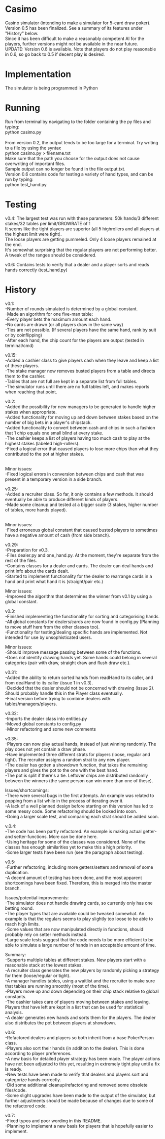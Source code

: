 # Casimo
Casino simulator (intending to make a simulator for 5-card draw poker). <br />
Version 0.5 has been finalized. See a summary of its features under "History" below. <br />
Since it has been difficult to make a reasonably competent AI for the players, further versions might not be available in the near future. <br />
UPDATE: Version 0.6 is available. Note that players do not play reasonable in 0.6, so go back to 0.5 if decent play is desired.

# Implementation
The simulator is being programmed in Python

# Running
Run from terminal by navigating to the folder containing the py files and typing: <br />
  python casimo.py <br /> <br />
From version 0.2, the output tends to be too large for a terminal. Try writing to a file by using the syntax <br />
  python casimo.py > filename.txt <br />
Make sure that the path you choose for the output does not cause overwriting of important files. <br />
Sample output can no longer be found in the file output.txt.  <br />
Version 0.6 contains code for testing a variety of hand types, and can be run by typing: <br />
  python test_hand.py <br />

# Testing
v0.4: The largest test was run with these parameters: 50k hands/3 different stakes/32 tables per limit/GROWRATE of 1 <br />
It seems like the tight players are superior (all 5 highrollers and all players at the highest limit were tight). <br />
The loose players are getting pummeled. Only 4 loose players remained at the end. <br />
It's somewhat surprising that the regular players are not performing better. A tweak of the ranges should be considered. <br />

v0.6: Contains tests to verify that a dealer and a player sorts and reads hands correctly (test_hand.py)

# History
v0.1: <br />
  -Number of rounds simulated is determined by a global constant. <br />
  -Made an algorithm for one five-man table: <br />
    -Every player bets the maximum amount each hand. <br />
    -No cards are drawn (or all players draw in the same way) <br />
    -Ties are not possible. (If several players have the same hand, rank by suit or by coinflipping) <br />
  -After each hand, the chip count for the players are output (tested in terminal/cmd) <br />

v0.15: <br />
  -Added a cashier class to give players cash when they leave and keep a list of these players. <br />
  -The stake manager now removes busted players from a table and directs them to the cashier. <br />
  -Tables that are not full are kept in a separate list from full tables. <br />
  -The simulator runs until there are no full tables left, and makes reports when reaching that point. <br />

v0.2: <br />
  -Added the possibility for new managers to be generated to handle higher stakes when appropriate. <br />
  -Added functionality for moving up and down between stakes based on the number of big bets in a player's chipstack. <br />
  -Added functionality to convert between cash and chips in such a fashion that 1 chip equals one small blind at every stake.  <br />
  -The cashier keeps a list of players having too much cash to play at the highest stakes (labeled high-rollers). <br />
  -Fixed a logical error that caused players to lose more chips than what they contributed to the pot at higher stakes. <br /> <br />

Minor issues: <br />
  -Fixed logical errors in conversion between chips and cash that was present in a temporary version in a side branch. <br />

v0.25: <br />
  -Added a recruiter class. So far, it only contains a few methods. It should eventually be able to produce different kinds of players. <br />
  -Made some cleanup and tested at a bigger scale (3 stakes, higher number of tables, more hands played). <br /> <br />

Minor issues: <br />
  -Fixed erroneous global constant that caused busted players to sometimes have a negative amount of cash (from side branch). <br />

v0.29: <br />
  -Preparation for v0.3. <br />
  -Files dealer.py and one_hand.py. At the moment, they're separate from the rest of the files. <br />
  -Contains classes for a dealer and cards. The dealer can deal hands and print info about the cards dealt. <br />
  -Started to implement functionality for the dealer to rearrange cards in a hand and print what hand it is (straight/pair etc.) <br />

Minor issues: <br />
  -Improved the algorithm that determines the winner from v0.1 by using a global constant. <br />

v0.3: <br />
  -Finished implementing the functionality for sorting and categorising hands. <br />
  -All global constants for dealers/cards are now found in config.py (Planning to move stuff here from the other classes too). <br />
  -Functionality for testing/dealing specific hands are implemented. Not intended for use by unsophisticated users. <br />

Minor issues: <br />
  -Should improve message passing between some of the functions. <br />
  -Does not identify drawing hands yet. Some hands could belong in several categories (pair with draw, straight draw and flush draw etc.). <br />

v0.31: <br />
  -Added the ability to return sorted hands from readHand to its caller, and from dealHand to its caller (issue 1 in v0.3). <br />
  -Decided that the dealer should not be concerned with drawing (issue 2). Should probably handle this in the Player class eventually. <br />
  -Final version before trying to combine dealers with tables/managers/players. <br />

v0.32: <br />
  -Imports the dealer class into entities.py <br />
  -Moved global constants to config.py <br />
  -Minor refactoring and some new comments <br />

v0.35: <br />
  -Players can now play actual hands, instead of just winning randomly. The play does not yet contain a draw phase. <br />
  -Have implemented three different strats for players (loose, regular and tight). The recruiter assigns a random strat to any new player. <br />
  -The dealer has gotten a showdown function, that takes the remaining players and gives the pot to the one with the best hand. <br />
  -The pot is split if there's a tie. Leftover chips are distributed randomly between the winners (the same person can win more than one of these). <br />

Issues/shortcomings: <br />
  -There were several bugs in the first attempts. An example was related to popping from a list while in the process of iterating over it. <br />
  -A lack of a well planned design before starting on this version has led to some messy code. Some refactoring should be looked into soon. <br />
  -Doing a larger scale test, and comparing each strat should be added soon. <br />

v.0.4: <br />
  -The code has been partly refactored. An example is making actual getter- and setter-functions. More can be done here. <br />
  -Using heritage for some of the classes was considered. None of the classes has enough similarities yet to make this a high priority. <br />
  -Some larger tests have been run (see the paragraph about testing). <br />

v0.5: <br />
  -Further refactoring, including more getters/setters and removal of some duplication. <br />
  -A decent amount of testing has been done, and the most apparent shortcomings have been fixed. Therefore, this is merged into the master branch. <br />

Issues/potential improvements: <br />
  -The simulator does not handle drawing cards, so currently only has one betting round. <br />
  -The player types that are available could be tweaked somewhat. An example is that the regulars seems to play slightly too loose to be able to reach high limits. <br />
  -Some values that are now manipulated directly in functions, should probably rely on setter methods instead. <br />
  -Large scale tests suggest that the code needs to be more efficient to be able to simulate a large number of hands in an acceptable amount of time. <br />

Summary: <br />
  -Supports multiple tables at different stakes. New players start with a reasonable stack at the lowest stakes. <br />
  -A recruiter class generates the new players by randomly picking a strategy for them (loose/regular or tight). <br />
  -A manager handles tables, using a waitlist and the recruiter to make sure that tables are running smoothly (most of the time). <br />
  -Players move up and down depending on their chip stack relative to global constants. <br />
  -The cashier takes care of players moving between stakes and leaving. Players that have left are kept in a list that can be used for statistical analysis. <br />
  -A dealer generates new hands and sorts them for the players. The dealer also distributes the pot between players at showdown. <br />

v0.6: <br />
  -Refactored dealers and players so both inherit from a base PokerPerson class. <br />
  -Players also sort their hands (in addition to the dealer). This is done according to player preferences. <br />
  -A new basis for detailed player strategy has been made. The player actions have not been adjusted to this yet, resulting in extremely tight play until a fix is ready. <br />
  -New tests have been made to verify that dealers and players sort and categorize hands correctly. <br />
  -Did some additional cleanup/refactoring and removed some obsolete files/code. <br />
  -Some slight upgrades have been made to the output of the simulator, but further adjustments should be made because of changes due to some of the refactored code. <br />

v0.7: <br />
  -Fixed typos and poor wording in this README. <br />
  -Planning to implement a new basis for players that is hopefully easier to implement. <br />
